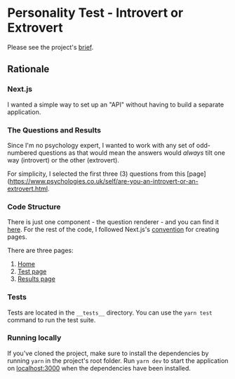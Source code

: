 # Personality Test - Introvert or Extrovert

Please see the project's [brief](./BRIEF.md).

## Rationale

### Next.js

I wanted a simple way to set up an "API" without having to build a separate application.

### The Questions and Results

Since I'm no psychology expert, I wanted to work with any set of odd-numbered questions as that would mean the answers would _always_ tilt one way (introvert) or the other (extrovert).

For simplicity, I selected the first three (3) questions from this [page](https://www.psychologies.co.uk/self/are-you-an-introvert-or-an-extrovert.html.

### Code Structure

There is just one component - the question renderer - and you can find it [here](./components/QuestionRenderer.tsx). For the rest of the code, I followed Next.js's [convention](https://nextjs.org/docs/basic-features/pages) for creating pages.

There are three pages:

1. [Home](./pages/index.tsx)
2. [Test page](./pages/test-page/index.tsx)
3. [Results page](./pages/results-page/index.tsx)

### Tests

Tests are located in the `__tests__` directory. You can use the `yarn test` command to run the test suite.

### Running locally

If you've cloned the project, make sure to install the dependencies by running `yarn` in the project's root folder. Run `yarn dev` to start the application on [localhost:3000](http://localhost:3000) when the dependencies have been installed.
